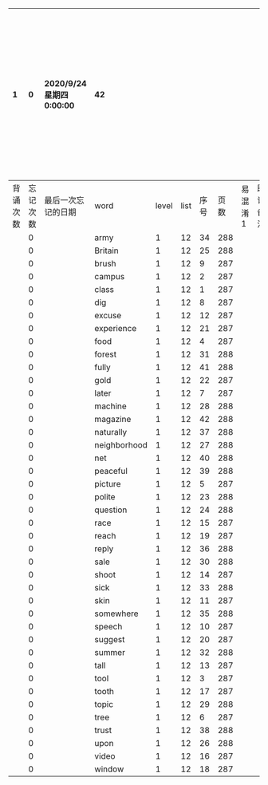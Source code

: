 |1|0|2020/9/24 星期四 0:00:00|42|||||||本行表示本列表背诵次数，最后一次遗忘率和最后一次背诵时间|
|:--|:--|:--|:--|:--|:--|:--|:--|:--|:--|:--|
|背诵次数|忘记次数|最后一次忘记的日期|word|level|list|序号|页数|易混淆1|助记备注||
||0||army|1|12|34|288||||
||0||Britain|1|12|25|288||||
||0||brush|1|12|9|287||||
||0||campus|1|12|2|287||||
||0||class|1|12|1|287||||
||0||dig|1|12|8|287||||
||0||excuse|1|12|12|287||||
||0||experience|1|12|21|287||||
||0||food|1|12|4|287||||
||0||forest|1|12|31|288||||
||0||fully|1|12|41|288||||
||0||gold|1|12|22|287||||
||0||later|1|12|7|287||||
||0||machine|1|12|28|288||||
||0||magazine|1|12|42|288||||
||0||naturally|1|12|37|288||||
||0||neighborhood|1|12|27|288||||
||0||net|1|12|40|288||||
||0||peaceful|1|12|39|288||||
||0||picture|1|12|5|287||||
||0||polite|1|12|23|288||||
||0||question|1|12|24|288||||
||0||race|1|12|15|287||||
||0||reach|1|12|19|287||||
||0||reply|1|12|36|288||||
||0||sale|1|12|30|288||||
||0||shoot|1|12|14|287||||
||0||sick|1|12|33|288||||
||0||skin|1|12|11|287||||
||0||somewhere|1|12|35|288||||
||0||speech|1|12|10|287||||
||0||suggest|1|12|20|287||||
||0||summer|1|12|32|288||||
||0||tall|1|12|13|287||||
||0||tool|1|12|3|287||||
||0||tooth|1|12|17|287||||
||0||topic|1|12|29|288||||
||0||tree|1|12|6|287||||
||0||trust|1|12|38|288||||
||0||upon|1|12|26|288||||
||0||video|1|12|16|287||||
||0||window|1|12|18|287||||
